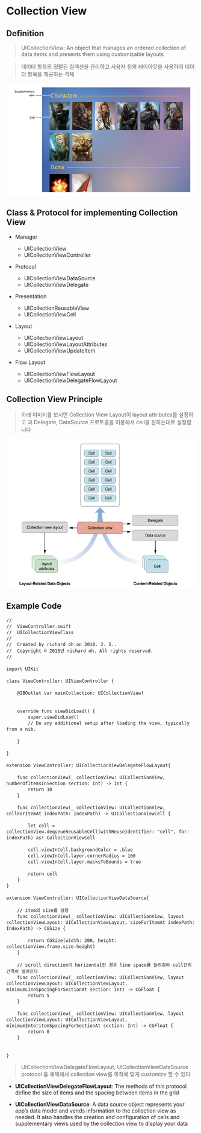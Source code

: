 # Collection View

## Definition

> UICollectionView: An object that manages an ordered collection of data items and presents them using customizable layouts

> 데이터 항목의 정렬된 컬렉션을 관리하고 사용자 정의 레이아웃을 사용하여 데이터 항목을 제공하는 객체 

<p align="center"><img width="500" height="300" src="/Img/collection1.png"></p>

## Class & Protocol for implementing Collection View

- Manager 
  - UICollectionView
  - UICollectionViewController

- Protocol
  - UICollectionViewDataSource 
  - UICollectionViewDelegate 

- Presentation 
  - UICollectionReusableView
  - UICollectionViewCell

- Layout 
  - UICollectionViewLayout
  - UICollectionViewLayoutAttributes 
  - UICollectionViewUpdateItem 

- Flow Layout 
  - UICollectionViewFlowLayout
  - UICollectionViewDelegateFlowLayout

  
## Collection View Principle

> 아래 이미지를 보시면 Collection View Layout이 layout attributes를 설정하고 과 Delegate, DataSource 프로토콜을 이용해서 cell을 원하는대로 설정합니다

<p align="center"><img width="600" height="400" src="/Img/collection2.png"></p>

## Example Code

~~~
//
//  ViewController.swift
//  UICollectionViewClass
//
//  Created by richard oh on 2018. 3. 5..
//  Copyright © 2018년 richard oh. All rights reserved.
//

import UIKit

class ViewController: UIViewController {

    @IBOutlet var mainCollection: UICollectionView!
    
    
    override func viewDidLoad() {
        super.viewDidLoad()
        // Do any additional setup after loading the view, typically from a nib.
        
    }

}

extension ViewController: UICollectionViewDelegateFlowLayout{
    
    func collectionView(_ collectionView: UICollectionView, numberOfItemsInSection section: Int) -> Int {
        return 10
    }
    
    func collectionView(_ collectionView: UICollectionView, cellForItemAt indexPath: IndexPath) -> UICollectionViewCell {
        
        let cell = collectionView.dequeueReusableCell(withReuseIdentifier: "cell", for: indexPath) as! CollectionViewCell
        
        cell.viewInCell.backgroundColor = .blue
        cell.viewInCell.layer.cornerRadius = 100
        cell.viewInCell.layer.masksToBounds = true
        
        return cell
    }
}

extension ViewController: UICollectionViewDataSource{
    
    // item의 size를 설정
    func collectionView(_ collectionView: UICollectionView, layout collectionViewLayout: UICollectionViewLayout, sizeForItemAt indexPath: IndexPath) -> CGSize {
        
        return CGSize(width: 200, height: collectionView.frame.size.height)
    }
    
    // scroll direction이 horizontal인 경우 line space를 늘려줘야 cell간의 간격이 벌어진다
    func collectionView(_ collectionView: UICollectionView, layout collectionViewLayout: UICollectionViewLayout, minimumLineSpacingForSectionAt section: Int) -> CGFloat {
        return 5
    }
    
    func collectionView(_ collectionView: UICollectionView, layout collectionViewLayout: UICollectionViewLayout, minimumInteritemSpacingForSectionAt section: Int) -> CGFloat {
        return 0
    }
    
    
}
~~~

> UICollectionViewDelegateFlowLayout, UICollectionViewDataSource protocol 을 채택해서
> collection view를 목적에 맞게 customize 할 수 있다

- **UICollectionViewDelegateFlowLayout**: The methods of this protocol define the size of items and the spacing between items in the grid

- **UICollectionViewDataSource**: A data source object represents your app’s data model and vends information to the collection view as needed. It also handles the creation and configuration of cells and supplementary views used by the collection view to display your data







